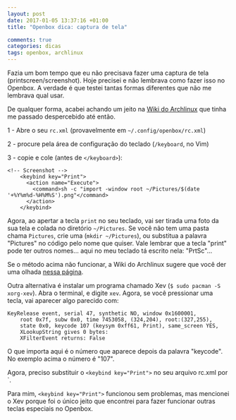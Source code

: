 ```yaml
---
layout: post
date: 2017-01-05 13:37:16 +01:00
title: "Openbox dica: captura de tela"

comments: true
categories: dicas
tags: openbox, archlinux
---
```


Fazia um bom tempo que eu não precisava fazer uma captura de tela
(printscreen/screenshot). Hoje precisei e não lembrava como fazer isso no 
Openbox. A verdade é que testei tantas formas diferentes que não me lembrava 
qual usar.

De qualquer forma, acabei achando um jeito na [Wiki do
Archlinux](https://wiki.archlinux.org/index.php/Taking_a_screenshot#Xfce_Screenshooter)
que tinha me passado despercebido até então.

1 - Abre o seu `rc.xml` (provavelmente em `~/.config/openbox/rc.xml`)

2 - procure pela área de configuração do teclado (`/keyboard`, no Vim)

3 - copie e cole (antes de `</keyboard>`):

```
<!-- Screenshot -->
    <keybind key="Print">
      <action name="Execute">
        <command>sh -c "import -window root ~/Pictures/$(date '+%Y%m%d-%H%M%S').png"</command>
      </action>
    </keybind>
```

Agora, ao apertar a tecla `print` no seu teclado, vai ser tirada uma foto da sua
tela e colada no diretório `~/Pictures`. Se você não tem uma pasta chama
`Pictures`, crie uma (`mkdir ~/Pictures`), ou substitua a palavra "Pictures" no
código pelo nome que quiser. Vale lembrar que a tecla "print" pode ter outros
nomes... aqui no meu teclado tá escrito nela: "PrtSc"...

Se o método acima não funcionar, a Wiki do Archlinux sugere que você der uma
olhada [nessa página](https://wiki.archlinux.org/index.php/Extra_keyboard_keys).

Outra alternativa é instalar um programa chamado Xev (`$ sudo pacman -S xorg-xev`). 
Abra o terminal, e digite `xev`. Agora, se você pressionar uma tecla, vai aparecer algo parecido com:

```
KeyRelease event, serial 47, synthetic NO, window 0x1600001,
    root 0x7f, subw 0x0, time 7453058, (324,204), root:(327,255),
    state 0x0, keycode 107 (keysym 0xff61, Print), same_screen YES,
    XLookupString gives 0 bytes: 
    XFilterEvent returns: False
```
O que importa aqui é o número que aparece depois da palavra "keycode". No
exemplo acima o número é "107".

Agora, preciso substituir o `<keybind key="Print">` no seu arquivo rc.xml por
`<keybind key="107">.

Para mim, `<keybind key="Print">` funcionou sem problemas, mas mencionei o Xev
porque foi o único jeito que encontrei para fazer funcionar outras teclas
especiais no Openbox.
